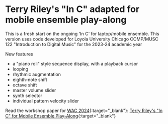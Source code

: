 # Terry Riley's "In C" adapted for mobile ensemble play-along

This is a fresh start on the ongoing 'In C' for laptop/mobile ensemble. This version uses code developed for Loyola University Chicago COMP/MUSC 122 "Introduction to Digital Music" for the 2023-24 academic year

New features 
- a "piano roll" style sequence display, with a playback cursor
- looping
- rhythmic augmentation
- eighth-note shift
- octave shift
- master volume slider
- synth selector
- individual pattern velocity slider

Read the workshop paper for [WAC 2024](https://www.cla.purdue.edu/academic/rueffschool/music/events/conferences-festivals/wac-24/wac-24.html){:target="_blank"}: [Terry Riley's "In C" for Mobile Ensemble Play-Along](about/WAC2024_Terry_Riley_In_C_for_Mobile_Ensemble_Play_Along.pdf){:target="_blank"} 
